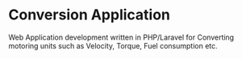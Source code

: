 # Conversion Application
 Web Application development written in PHP/Laravel for Converting motoring units such as Velocity, Torque, Fuel consumption etc.